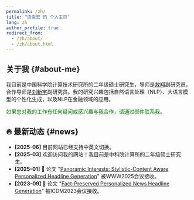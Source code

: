 ```yaml
---
permalink: /zh/
title: "连俊宏 的 个人主页"
lang: zh
author_profile: true
redirect_from: 
  - /zh/about/
  - /zh/about.html
---
```

## 关于我 {#about-me}

我目前是中国科学院计算技术研究所的二年级硕士研究生，导师是[敖翔](https://aoxaustin.github.io/index.html)副研究员，合作导师是[刘新宇](https://ict.cas.cn/sourcedb/cn/jssrck/200909/t20090917_2496680.html)副研究员。我的研究兴趣包括自然语言处理（NLP）、大语言模型的个性化生成，以及NLP在金融领域的应用。

<span style="color:green">如果您对我的工作有任何疑问或感兴趣与我合作，请通过邮件联系我。</span>

## 🔥 最新动态 {#news}

* **[2025-06]** 目前网站已经支持中英文切换。
* **[2025-03]** 欢迎访问我的网站！我目前是中科院计算所的二年级硕士研究生。
* **[2025-01]** 🎉 论文 "[Panoramic Interests: Stylistic-Content Aware Personalized Headline Generation](https://t-atlas.github.io/publication/2025-04-28-panoramic-interests)" 被WWW2025会议接收。
* **[2023-09]** 🎉 论文 "[Fact-Preserved Personalized News Headline Generation](https://t-atlas.github.io/publication/2023-12-01-fact-preserved)" 被ICDM2023会议接收。 